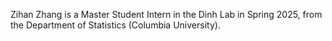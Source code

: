 Zihan Zhang is a Master Student Intern in the Dinh Lab in Spring 2025, from the Department of Statistics (Columbia University).

